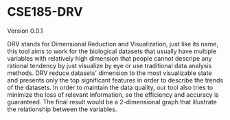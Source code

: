 # CSE185-DRV
Version 0.0.1

DRV stands for Dimensional Reduction and Visualization, just like its name, this tool aims to work for the biological datasets that usually have multiple variables with relatively high dimension that people cannot descripe any rational tendency by just visualize by eye or use traditional data analysis methods. DRV reduce datasets' dimension to the most visualizable state and presents only the top significant features in order to describe the trends of the datasets. In order to maintain the data quality, our tool also tries to minimize the loss of relevant information, so the efficiency and accuracy is guaranteed. The final result would be a 2-dimensional graph that illustrate the relationship between the variables.
